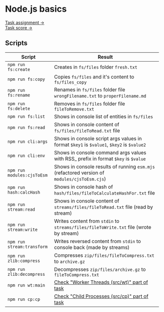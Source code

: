 # Node.js basics

[Task assignment →](https://github.com/AlreadyBored/nodejs-assignments/blob/main/assignments/nodejs-basics/assignment.md)  
[Task score →](https://github.com/AlreadyBored/nodejs-assignments/blob/main/assignments/nodejs-basics/score.md)

## Scripts

| Script                     | Result                                                                                                                                                                      |
|----------------------------|-----------------------------------------------------------------------------------------------------------------------------------------------------------------------------|
| `npm run fs:create`        | Creates in `fs/files` folder `fresh.txt`                                                                                                                                    |
| `npm run fs:copy`          | Copies `fs/files` and it's content to `fs/files_copy`                                                                                                                       |
| `npm run fs:rename`        | Renames in `fs/files` folder file `wrongFilename.txt` to `properFilename.md`                                                                                                |
| `npm run fs:delete`        | Removes in `fs/files` folder file `fileToRemove.txt`                                                                                                                        |
| `npm run fs:list`          | Shows in console list of entities in `fs/files`                                                                                                                             |
| `npm run fs:read`          | Shows in console content of `fs/files/fileToRead.txt` file                                                                                                                  |
| `npm run cli:args`         | Shows in console script args values in format `$key1` is `$value1`, `$key2` is `$value2`                                                                                    |
| `npm run cli:env`          | Shows in console command args values with RSS_ prefix in format `$key` is `$value`                                                                                          |
| `npm run modules:cjsToEsm` | Shows in console results of running `esm.mjs` (refactored version of `modules/cjsToEsm.cjs`)                                                                                |
| `npm run hash:calcHash`    | Shows in console hash of `hash/files/fileToCalculateHashFor.txt` file                                                                                                       |
| `npm run stream:read`      | Shows in console content of `streams/files/fileToRead.txt` file (read by stream)                                                                                            |
| `npm run stream:write`     | Writes content from `stdin` to `streams/files/fileToWrite.txt` file (wrote by stream)                                                                                       |
| `npm run stream:transform` | Writes reversed content from `stdin` to console back (made by streams)                                                                                                      |
| `npm run zlib:compress`    | Compresses `zip/files/fileToCompress.txt` to `archive.gz`                                                                                                                   |
| `npm run zlib:decompress`  | Decompresses `zip/files/archive.gz` to `fileToCompress.txt`                                                                                                                 |
| `npm run wt:main`          | [Check "Worker Threads (src/wt)" part of task](https://github.com/AlreadyBored/nodejs-assignments/blob/main/assignments/nodejs-basics/assignment.md#worker-threads-srcwt)   |
| `npm run cp:cp`            | [Check "Child Processes (src/cp)" part of task](https://github.com/AlreadyBored/nodejs-assignments/blob/main/assignments/nodejs-basics/assignment.md#child-processes-srccp) |
